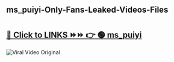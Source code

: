 
 ## ms_puiyi-Only-Fans-Leaked-Videos-Files

# <h2><a href="https://mediaupload.pro?ms_puiyi">🔗 Click to LINKS ⏩⏩ 👉 🟢 ms_puiyi </a></h2>

<a href="https://mediaupload.pro?ms_puiyi" rel="nofollow" data-target="animated-image.originalLink"><img src="https://i.ibb.co.com/xMMVF88/686577567.gif" alt="Viral Video Original" style="max-width: 100%; display: inline-block;" data-target="animated-image.originalImage"></a>